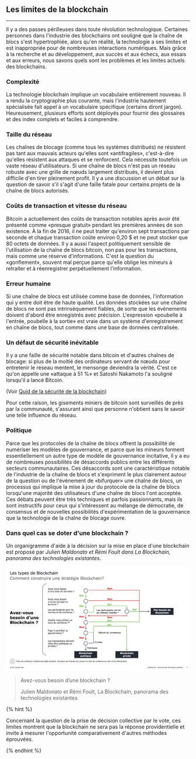 ## Les limites de la blockchain
---

Il y a des passes périlleuses dans toute révolution technologique.
Certaines personnes dans l'industrie des blockchains ont souligné que la chaîne de blocs s'est hypertrophiée, alors qu'en réalité, la technologie a ses limites et est inappropriée pour de nombreuses interactions numériques.
Mais grâce à la recherche et au développement, aux succès et aux échecs, aux essais et aux erreurs, nous savons quels sont les problèmes et les limites actuels des blockchains. 

### Complexité
La technologie blockchain implique un vocabulaire entièrement nouveau.
Il a rendu la cryptographie plus courante, mais l'industrie hautement spécialisée fait appel à un vocabulaire spécifique (certains diront jargon). Heureusement, plusieurs efforts sont déployés pour fournir des glossaires et des index complets et faciles à comprendre.

### Taille du réseau
Les chaînes de blocage (comme tous les systèmes distribués) ne résistent pas tant aux mauvais acteurs qu'elles sont «antifragiles», c'est-à-dire qu'elles résistent aux attaques et se renforcent.
Cela nécessite toutefois un vaste réseau d'utilisateurs. Si une chaîne de blocs n'est pas un réseau robuste avec une grille de nœuds largement distribués, il devient plus difficile d'en tirer pleinement profit.
Il y a une discussion et un débat sur la question de savoir s'il s'agit d'une faille fatale pour certains projets de la chaîne de blocs autorisés.

### Coûts de transaction et vitesse du réseau
Bitcoin a actuellement des coûts de transaction notables après avoir été présenté comme «presque gratuit» pendant les premières années de son existence.
À la fin de 2016, il ne peut traiter qu'environ sept transactions par seconde et chaque transaction coûte environ 0,20 $ et ne peut stocker que 80 octets de données.
Il y a aussi l'aspect politiquement sensible de l'utilisation de la chaîne de blocs bitcoin, non pas pour les transactions, mais comme une réserve d'informations. C'est la question du «gonflement», souvent mal perçue parce qu'elle oblige les mineurs à retraiter et à réenregistrer perpétuellement l'information.

### Erreur humaine
Si une chaîne de blocs est utilisée comme base de données, l'information qui y entre doit être de haute qualité. Les données stockées sur une chaîne de blocs ne sont pas intrinsèquement fiables, de sorte que les événements doivent d'abord être enregistrés avec précision.
L'expression «poubelle à l'entrée, poubelle à la sortie» est vraie dans un système d'enregistrement en chaîne de blocs, tout comme dans une base de données centralisée.

### Un défaut de sécurité inévitable

Il y a une faille de sécurité notable dans bitcoin et d'autres chaînes de blocage: si plus de la moitié des ordinateurs servant de nœuds pour entretenir le réseau mentent, le mensonge deviendra la vérité. C'est ce qu'on appelle une «attaque à 51 %» et Satoshi Nakamoto l'a souligné lorsqu'il a lancé Bitcoin. 

(Voir [Quid de la sécurité de la blockchain](./blockchain_securite.md))

Pour cette raison, les gisements miniers de bitcoin sont surveillés de près par la communauté, s'assurant ainsi que personne n'obtient sans le savoir une telle influence du réseau.

### Politique
Parce que les protocoles de la chaîne de blocs offrent la possibilité de numériser les modèles de gouvernance, et parce que les mineurs forment essentiellement un autre type de modèle de gouvernance incitative, il y a eu de nombreuses possibilités de désaccords publics entre les différents secteurs communautaires.
Ces désaccords sont une caractéristique notable de l'industrie de la chaîne de blocs et s'expriment le plus clairement autour de la question ou de l'événement de «bifurquer» une chaîne de blocs, un processus qui implique la mise à jour du protocole de la chaîne de blocs lorsqu'une majorité des utilisateurs d'une chaîne de blocs l'ont acceptée.
Ces débats peuvent être très techniques et parfois passionnants, mais ils sont instructifs pour ceux qui s'intéressent au mélange de démocratie, de consensus et de nouvelles possibilités d'expérimentation de la gouvernance que la technologie de la chaîne de blocage ouvre.

### Dans quel cas se doter d'une blockchain ?
Un organigramme d'aide à la décision sur la mise en place d'une blockchain est proposé par _*Julien Maldonato et Rémi Foult dans La Blockchain, panorama des technologies existantes*_. 

![Avez-vous besoin d’une Blockchain ? ](../../images/flowchart_oad_blockchain.png)
 
> Avez-vous besoin d’une blockchain ?
>
> Julien Maldonato et Rémi Foult, La Blockchain, panorama des technologies existantes

{% hint %}

Concernant la question de la prise de décision collective par le vote, ces limites montrent que la blockchain ne sera pas la réponse providentielle et invite à mesurer l'opportunité comparativement d'autres méthodes éprouvées.

{% endhint %}
